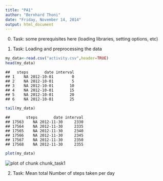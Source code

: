 ```yaml
---
title: "PA1"
author: "Bernhard Thoni"
date: "Friday, November 14, 2014"
output: html_document
---
```


0. Task: some prerequisites here (loading libraries, setting options, etc)


1. Task: Loading and preprocessing the data

```r
my_data<-read.csv("activity.csv",header=TRUE)   
head(my_data)
```

```
##   steps       date interval
## 1    NA 2012-10-01        0
## 2    NA 2012-10-01        5
## 3    NA 2012-10-01       10
## 4    NA 2012-10-01       15
## 5    NA 2012-10-01       20
## 6    NA 2012-10-01       25
```

```r
tail(my_data)
```

```
##       steps       date interval
## 17563    NA 2012-11-30     2330
## 17564    NA 2012-11-30     2335
## 17565    NA 2012-11-30     2340
## 17566    NA 2012-11-30     2345
## 17567    NA 2012-11-30     2350
## 17568    NA 2012-11-30     2355
```

```r
plot(my_data)
```

![plot of chunk chunk_task1](./figures/chunk_task1-1.png) 

2. Task: Mean total Number of steps taken per day


